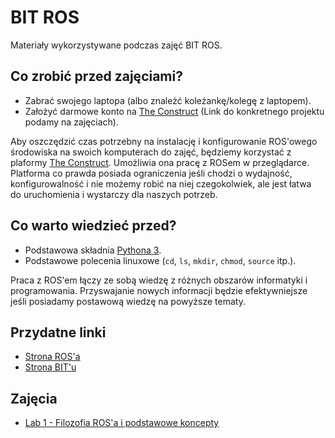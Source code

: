 # BIT ROS

Materiały wykorzystywane podczas zajęć BIT ROS.

## Co zrobić przed zajęciami?

- Zabrać swojego laptopa (albo znależć koleżankę/kolegę z laptopem).
- Założyć darmowe konto na [The Construct](https://www.theconstructsim.com) (Link do konkretnego projektu podamy na zajęciach).

Aby oszczędzić czas potrzebny na instalację i konfigurowanie ROS'owego środowiska na swoich komputerach do zajęć, będziemy korzystać z plaformy [The Construct](https://www.theconstructsim.com/). Umożliwia ona pracę z ROSem w przeglądarce. Platforma co prawda posiada ograniczenia jeśli chodzi o wydajność, konfigurowalność i nie możemy robić na niej czegokolwiek, ale jest łatwa do uruchomienia i wystarczy dla naszych potrzeb.

## Co warto wiedzieć przed?

- Podstawowa składnia [Pythona 3](https://docs.python.org/3/tutorial/).
- Podstawowe polecenia linuxowe (`cd`, `ls`, `mkdir`, `chmod`, `source` itp.).

Praca z ROS'em łączy ze sobą wiedzę z różnych obszarów informatyki i programowania. Przyswajanie nowych informacji będzie efektywniejsze jeśli posiadamy postawową wiedzę na powyższe tematy.

## Przydatne linki

- [Strona ROS'a](https://www.ros.org/)
- [Strona BIT'u](https://knbit.edu.pl/)

## Zajęcia

- [Lab 1 - Filozofia ROS'a i podstawowe koncepty](/lab1/README.md)

